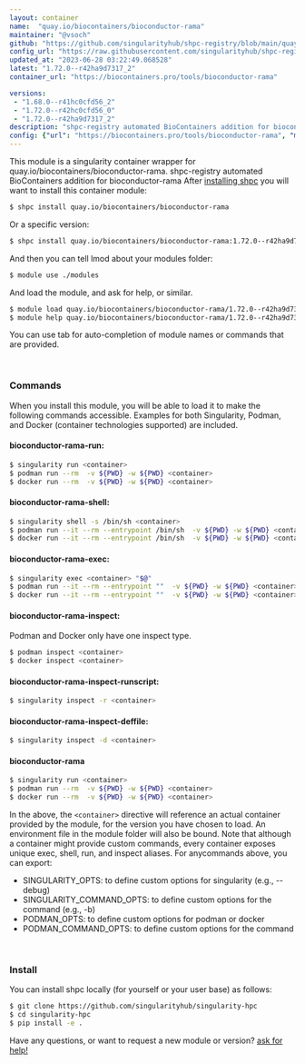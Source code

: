 ```yaml
---
layout: container
name:  "quay.io/biocontainers/bioconductor-rama"
maintainer: "@vsoch"
github: "https://github.com/singularityhub/shpc-registry/blob/main/quay.io/biocontainers/bioconductor-rama/container.yaml"
config_url: "https://raw.githubusercontent.com/singularityhub/shpc-registry/main/quay.io/biocontainers/bioconductor-rama/container.yaml"
updated_at: "2023-06-28 03:22:49.068528"
latest: "1.72.0--r42ha9d7317_2"
container_url: "https://biocontainers.pro/tools/bioconductor-rama"

versions:
 - "1.68.0--r41hc0cfd56_2"
 - "1.72.0--r42hc0cfd56_0"
 - "1.72.0--r42ha9d7317_2"
description: "shpc-registry automated BioContainers addition for bioconductor-rama"
config: {"url": "https://biocontainers.pro/tools/bioconductor-rama", "maintainer": "@vsoch", "description": "shpc-registry automated BioContainers addition for bioconductor-rama", "latest": {"1.72.0--r42ha9d7317_2": "sha256:607773286be23660540b33b8d11d12896c780b7a107dd4938f42487e36ad0400"}, "tags": {"1.68.0--r41hc0cfd56_2": "sha256:31d2c232e93d19a63983fc5dda4b325a1de1b033d789c4a25fd9be630b73129e", "1.72.0--r42hc0cfd56_0": "sha256:e65e8ed776e829fde5b5ebc0f72f20370319818c0dc2f2f2f88ef3243a6731f5", "1.72.0--r42ha9d7317_2": "sha256:607773286be23660540b33b8d11d12896c780b7a107dd4938f42487e36ad0400"}, "docker": "quay.io/biocontainers/bioconductor-rama"}
---
```


This module is a singularity container wrapper for quay.io/biocontainers/bioconductor-rama.
shpc-registry automated BioContainers addition for bioconductor-rama
After [installing shpc](#install) you will want to install this container module:


```bash
$ shpc install quay.io/biocontainers/bioconductor-rama
```

Or a specific version:

```bash
$ shpc install quay.io/biocontainers/bioconductor-rama:1.72.0--r42ha9d7317_2
```

And then you can tell lmod about your modules folder:

```bash
$ module use ./modules
```

And load the module, and ask for help, or similar.

```bash
$ module load quay.io/biocontainers/bioconductor-rama/1.72.0--r42ha9d7317_2
$ module help quay.io/biocontainers/bioconductor-rama/1.72.0--r42ha9d7317_2
```

You can use tab for auto-completion of module names or commands that are provided.

<br>

### Commands

When you install this module, you will be able to load it to make the following commands accessible.
Examples for both Singularity, Podman, and Docker (container technologies supported) are included.

#### bioconductor-rama-run:

```bash
$ singularity run <container>
$ podman run --rm  -v ${PWD} -w ${PWD} <container>
$ docker run --rm  -v ${PWD} -w ${PWD} <container>
```

#### bioconductor-rama-shell:

```bash
$ singularity shell -s /bin/sh <container>
$ podman run --it --rm --entrypoint /bin/sh  -v ${PWD} -w ${PWD} <container>
$ docker run --it --rm --entrypoint /bin/sh  -v ${PWD} -w ${PWD} <container>
```

#### bioconductor-rama-exec:

```bash
$ singularity exec <container> "$@"
$ podman run --it --rm --entrypoint ""  -v ${PWD} -w ${PWD} <container> "$@"
$ docker run --it --rm --entrypoint ""  -v ${PWD} -w ${PWD} <container> "$@"
```

#### bioconductor-rama-inspect:

Podman and Docker only have one inspect type.

```bash
$ podman inspect <container>
$ docker inspect <container>
```

#### bioconductor-rama-inspect-runscript:

```bash
$ singularity inspect -r <container>
```

#### bioconductor-rama-inspect-deffile:

```bash
$ singularity inspect -d <container>
```



#### bioconductor-rama

```bash
$ singularity run <container>
$ podman run --rm  -v ${PWD} -w ${PWD} <container>
$ docker run --rm  -v ${PWD} -w ${PWD} <container>
```


In the above, the `<container>` directive will reference an actual container provided
by the module, for the version you have chosen to load. An environment file in the
module folder will also be bound. Note that although a container
might provide custom commands, every container exposes unique exec, shell, run, and
inspect aliases. For anycommands above, you can export:

 - SINGULARITY_OPTS: to define custom options for singularity (e.g., --debug)
 - SINGULARITY_COMMAND_OPTS: to define custom options for the command (e.g., -b)
 - PODMAN_OPTS: to define custom options for podman or docker
 - PODMAN_COMMAND_OPTS: to define custom options for the command

<br>

### Install

You can install shpc locally (for yourself or your user base) as follows:

```bash
$ git clone https://github.com/singularityhub/singularity-hpc
$ cd singularity-hpc
$ pip install -e .
```

Have any questions, or want to request a new module or version? [ask for help!](https://github.com/singularityhub/singularity-hpc/issues)